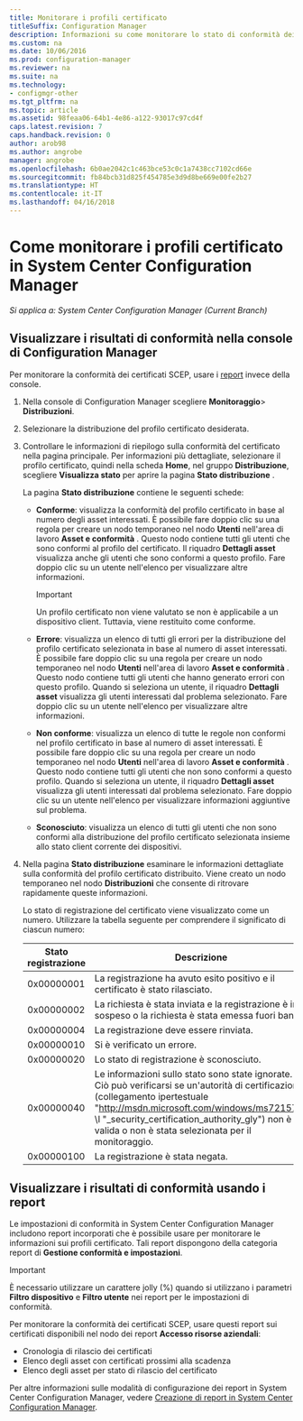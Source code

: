 ```yaml
---
title: Monitorare i profili certificato
titleSuffix: Configuration Manager
description: Informazioni su come monitorare lo stato di conformità dei profili certificato di System Center Configuration Manager.
ms.custom: na
ms.date: 10/06/2016
ms.prod: configuration-manager
ms.reviewer: na
ms.suite: na
ms.technology:
- configmgr-other
ms.tgt_pltfrm: na
ms.topic: article
ms.assetid: 98feaa06-64b1-4e86-a122-93017c97cd4f
caps.latest.revision: 7
caps.handback.revision: 0
author: arob98
ms.author: angrobe
manager: angrobe
ms.openlocfilehash: 6b0ae2042c1c463bce53c0c1a7438cc7102cd66e
ms.sourcegitcommit: fb84bcb31d825f454785e3d9d8be669e00fe2b27
ms.translationtype: HT
ms.contentlocale: it-IT
ms.lasthandoff: 04/16/2018
---
```

# <a name="how-to-monitor-certificate-profiles-in-system-center-configuration-manager"></a>Come monitorare i profili certificato in System Center Configuration Manager

*Si applica a: System Center Configuration Manager (Current Branch)*


##  <a name="view-compliance-results-in-the-configuration-manager-console"></a>Visualizzare i risultati di conformità nella console di Configuration Manager  

Per monitorare la conformità dei certificati SCEP, usare i [report](#view-compliance-results-by-using-reports) invece della console. 

1.  Nella console di Configuration Manager scegliere **Monitoraggio**>  **Distribuzioni**.  

3.  Selezionare la distribuzione del profilo certificato desiderata.  

4.  Controllare le informazioni di riepilogo sulla conformità del certificato nella pagina principale. Per informazioni più dettagliate, selezionare il profilo certificato, quindi nella scheda **Home**, nel gruppo **Distribuzione**, scegliere **Visualizza stato** per aprire la pagina **Stato distribuzione** .  

     La pagina **Stato distribuzione** contiene le seguenti schede:  

    -   **Conforme**: visualizza la conformità del profilo certificato in base al numero degli asset interessati. È possibile fare doppio clic su una regola per creare un nodo temporaneo nel nodo **Utenti** nell'area di lavoro **Asset e conformità** . Questo nodo contiene tutti gli utenti che sono conformi al profilo del certificato. Il riquadro **Dettagli asset** visualizza anche gli utenti che sono conformi a questo profilo. Fare doppio clic su un utente nell'elenco per visualizzare altre informazioni.  

        > [!IMPORTANT]  
        >  Un profilo certificato non viene valutato se non è applicabile a un dispositivo client. Tuttavia, viene restituito come conforme.  

    -   **Errore**: visualizza un elenco di tutti gli errori per la distribuzione del profilo certificato selezionata in base al numero di asset interessati. È possibile fare doppio clic su una regola per creare un nodo temporaneo nel nodo **Utenti** nell'area di lavoro **Asset e conformità** . Questo nodo contiene tutti gli utenti che hanno generato errori con questo profilo. Quando si seleziona un utente, il riquadro **Dettagli asset** visualizza gli utenti interessati dal problema selezionato. Fare doppio clic su un utente nell'elenco per visualizzare altre informazioni.  

    -   **Non conforme**: visualizza un elenco di tutte le regole non conformi nel profilo certificato in base al numero di asset interessati. È possibile fare doppio clic su una regola per creare un nodo temporaneo nel nodo **Utenti** nell'area di lavoro **Asset e conformità** . Questo nodo contiene tutti gli utenti che non sono conformi a questo profilo. Quando si seleziona un utente, il riquadro **Dettagli asset** visualizza gli utenti interessati dal problema selezionato. Fare doppio clic su un utente nell'elenco per visualizzare informazioni aggiuntive sul problema.  

    -   **Sconosciuto**: visualizza un elenco di tutti gli utenti che non sono conformi alla distribuzione del profilo certificato selezionata insieme allo stato client corrente dei dispositivi.  

5.  Nella pagina **Stato distribuzione** esaminare le informazioni dettagliate sulla conformità del profilo certificato distribuito. Viene creato un nodo temporaneo nel nodo **Distribuzioni** che consente di ritrovare rapidamente queste informazioni.  

     Lo stato di registrazione del certificato viene visualizzato come un numero. Utilizzare la tabella seguente per comprendere il significato di ciascun numero:  

    |Stato registrazione|Descrizione|  
    |-----------------------|-----------------|  
    |0x00000001|La registrazione ha avuto esito positivo e il certificato è stato rilasciato.|  
    |0x00000002|La richiesta è stata inviata e la registrazione è in sospeso o la richiesta è stata emessa fuori banda.|  
    |0x00000004|La registrazione deve essere rinviata.|  
    |0x00000010|Si è verificato un errore.|  
    |0x00000020|Lo stato di registrazione è sconosciuto.|  
    |0x00000040|Le informazioni sullo stato sono state ignorate. Ciò può verificarsi se un'autorità di certificazione (collegamento ipertestuale "http://msdn.microsoft.com/windows/ms721572" \l "_security_certification_authority_gly") non è valida o non è stata selezionata per il monitoraggio.|  
    |0x00000100|La registrazione è stata negata.|  

##  <a name="view-compliance-results-by-using-reports"></a>Visualizzare i risultati di conformità usando i report

 Le impostazioni di conformità in System Center Configuration Manager includono report incorporati che è possibile usare per monitorare le informazioni sui profili certificato. Tali report dispongono della categoria report di **Gestione conformità e impostazioni**.  

> [!IMPORTANT]  
>  È necessario utilizzare un carattere jolly (%) quando si utilizzano i parametri **Filtro dispositivo** e **Filtro utente** nei report per le impostazioni di conformità.  

Per monitorare la conformità dei certificati SCEP, usare questi report sui certificati disponibili nel nodo dei report **Accesso risorse aziendali**:  

 -   Cronologia di rilascio dei certificati  
 -   Elenco degli asset con certificati prossimi alla scadenza  
 -   Elenco degli asset per stato di rilascio del certificato  



 Per altre informazioni sulle modalità di configurazione dei report in System Center Configuration Manager, vedere [Creazione di report in System Center Configuration Manager](../../core/servers/manage/reporting.md).  
